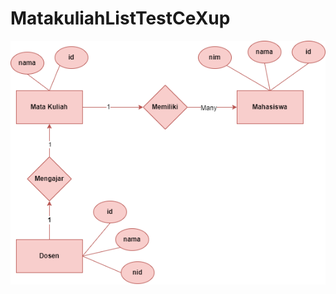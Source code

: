 # MatakuliahListTestCeXup

<img align="left" src="https://github.com/azwarbahar/MatakuliahListTestCeXup/blob/master/image_erd.png?raw=true"/>
